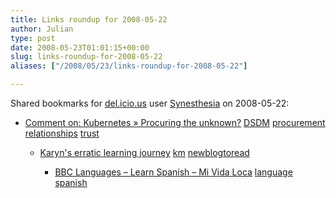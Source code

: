 ```yaml
---
title: Links roundup for 2008-05-22
author: Julian
type: post
date: 2008-05-23T01:01:15+00:00
slug: links-roundup-for-2008-05-22 
aliases: ["/2008/05/23/links-roundup-for-2008-05-22"]

---
```

Shared bookmarks for [del.icio.us][1] user [Synesthesia][2] on 2008-05-22:

  * [Comment on: Kubernetes &raquo; Procuring the unknown?][3] 
    [DSDM][4] [procurement][5] [relationships][6] [trust][7] </li> 
    
      * [Karyn's erratic learning journey][8] 
        [km][9] [newblogtoread][10] </li> 
        
          * [BBC Languages &#8211; Learn Spanish &#8211; Mi Vida Loca][11] 
            [language][12] [spanish][13] </li> </ul>

 [1]: https://del.icio.us/
 [2]: https://del.icio.us/synesthesia
 [3]: https://www.kubernetes.co.uk/?p=136#comment-392
 [4]: https://del.icio.us/synesthesia/DSDM
 [5]: https://del.icio.us/synesthesia/procurement
 [6]: https://del.icio.us/synesthesia/relationships
 [7]: https://del.icio.us/synesthesia/trust
 [8]: https://karynromeis.blogspot.com/
 [9]: https://del.icio.us/synesthesia/km
 [10]: https://del.icio.us/synesthesia/newblogtoread
 [11]: https://www.bbc.co.uk/languages/spanish/mividaloca
 [12]: https://del.icio.us/synesthesia/language
 [13]: https://del.icio.us/synesthesia/spanish